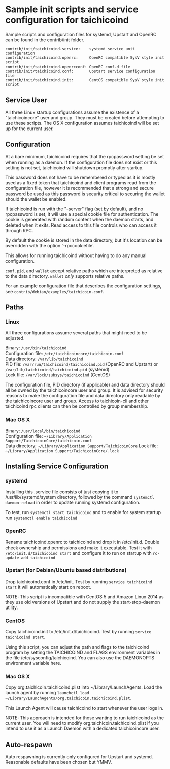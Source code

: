 Sample init scripts and service configuration for taichicoind
==========================================================

Sample scripts and configuration files for systemd, Upstart and OpenRC
can be found in the contrib/init folder.

    contrib/init/taichicoind.service:    systemd service unit configuration
    contrib/init/taichicoind.openrc:     OpenRC compatible SysV style init script
    contrib/init/taichicoind.openrcconf: OpenRC conf.d file
    contrib/init/taichicoind.conf:       Upstart service configuration file
    contrib/init/taichicoind.init:       CentOS compatible SysV style init script

Service User
---------------------------------

All three Linux startup configurations assume the existence of a "taichicoincore" user
and group.  They must be created before attempting to use these scripts.
The OS X configuration assumes taichicoind will be set up for the current user.

Configuration
---------------------------------

At a bare minimum, taichicoind requires that the rpcpassword setting be set
when running as a daemon.  If the configuration file does not exist or this
setting is not set, taichicoind will shutdown promptly after startup.

This password does not have to be remembered or typed as it is mostly used
as a fixed token that taichicoind and client programs read from the configuration
file, however it is recommended that a strong and secure password be used
as this password is security critical to securing the wallet should the
wallet be enabled.

If taichicoind is run with the "-server" flag (set by default), and no rpcpassword is set,
it will use a special cookie file for authentication. The cookie is generated with random
content when the daemon starts, and deleted when it exits. Read access to this file
controls who can access it through RPC.

By default the cookie is stored in the data directory, but it's location can be overridden
with the option '-rpccookiefile'.

This allows for running taichicoind without having to do any manual configuration.

`conf`, `pid`, and `wallet` accept relative paths which are interpreted as
relative to the data directory. `wallet` *only* supports relative paths.

For an example configuration file that describes the configuration settings,
see `contrib/debian/examples/taichicoin.conf`.

Paths
---------------------------------

### Linux

All three configurations assume several paths that might need to be adjusted.

Binary:              `/usr/bin/taichicoind`  
Configuration file:  `/etc/taichicoincore/taichicoin.conf`  
Data directory:      `/var/lib/taichicoind`  
PID file:            `/var/run/taichicoind/taichicoind.pid` (OpenRC and Upstart) or `/var/lib/taichicoind/taichicoind.pid` (systemd)  
Lock file:           `/var/lock/subsys/taichicoind` (CentOS)  

The configuration file, PID directory (if applicable) and data directory
should all be owned by the taichicoincore user and group.  It is advised for security
reasons to make the configuration file and data directory only readable by the
taichicoincore user and group.  Access to taichicoin-cli and other taichicoind rpc clients
can then be controlled by group membership.

### Mac OS X

Binary:              `/usr/local/bin/taichicoind`  
Configuration file:  `~/Library/Application Support/TaichicoinCore/taichicoin.conf`  
Data directory:      `~/Library/Application Support/TaichicoinCore`
Lock file:           `~/Library/Application Support/TaichicoinCore/.lock`

Installing Service Configuration
-----------------------------------

### systemd

Installing this .service file consists of just copying it to
/usr/lib/systemd/system directory, followed by the command
`systemctl daemon-reload` in order to update running systemd configuration.

To test, run `systemctl start taichicoind` and to enable for system startup run
`systemctl enable taichicoind`

### OpenRC

Rename taichicoind.openrc to taichicoind and drop it in /etc/init.d.  Double
check ownership and permissions and make it executable.  Test it with
`/etc/init.d/taichicoind start` and configure it to run on startup with
`rc-update add taichicoind`

### Upstart (for Debian/Ubuntu based distributions)

Drop taichicoind.conf in /etc/init.  Test by running `service taichicoind start`
it will automatically start on reboot.

NOTE: This script is incompatible with CentOS 5 and Amazon Linux 2014 as they
use old versions of Upstart and do not supply the start-stop-daemon utility.

### CentOS

Copy taichicoind.init to /etc/init.d/taichicoind. Test by running `service taichicoind start`.

Using this script, you can adjust the path and flags to the taichicoind program by
setting the TAICHICOIND and FLAGS environment variables in the file
/etc/sysconfig/taichicoind. You can also use the DAEMONOPTS environment variable here.

### Mac OS X

Copy org.taichicoin.taichicoind.plist into ~/Library/LaunchAgents. Load the launch agent by
running `launchctl load ~/Library/LaunchAgents/org.taichicoin.taichicoind.plist`.

This Launch Agent will cause taichicoind to start whenever the user logs in.

NOTE: This approach is intended for those wanting to run taichicoind as the current user.
You will need to modify org.taichicoin.taichicoind.plist if you intend to use it as a
Launch Daemon with a dedicated taichicoincore user.

Auto-respawn
-----------------------------------

Auto respawning is currently only configured for Upstart and systemd.
Reasonable defaults have been chosen but YMMV.
